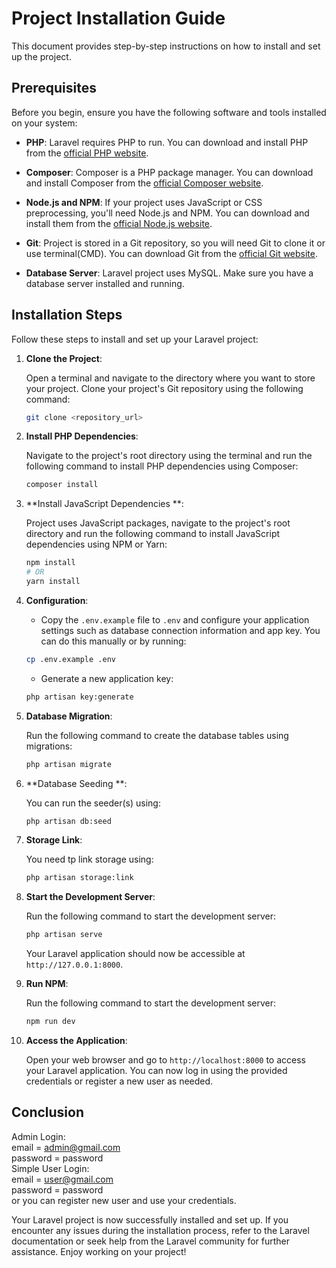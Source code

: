 # Project Installation Guide

This document provides step-by-step instructions on how to install and set up the project.

## Prerequisites

Before you begin, ensure you have the following software and tools installed on your system:

- **PHP**: Laravel requires PHP to run. You can download and install PHP from the [official PHP website](https://www.php.net/).

- **Composer**: Composer is a PHP package manager. You can download and install Composer from the [official Composer website](https://getcomposer.org/).

- **Node.js and NPM**: If your project uses JavaScript or CSS preprocessing, you'll need Node.js and NPM. You can download and install them from the [official Node.js website](https://nodejs.org/).

- **Git**: Project is stored in a Git repository, so you will need Git to clone it or use terminal(CMD). You can download Git from the [official Git website](https://git-scm.com/).

- **Database Server**: Laravel project uses MySQL. Make sure you have a database server installed and running.

## Installation Steps

Follow these steps to install and set up your Laravel project:

1. **Clone the Project**:

   Open a terminal and navigate to the directory where you want to store your project. Clone your project's Git repository using the following command:

   ```bash
   git clone <repository_url>
   ```

2. **Install PHP Dependencies**:

   Navigate to the project's root directory using the terminal and run the following command to install PHP dependencies using Composer:

   ```bash
   composer install
   ```

3. **Install JavaScript Dependencies **:

   Project uses JavaScript packages, navigate to the project's root directory and run the following command to install JavaScript dependencies using NPM or Yarn:

   ```bash
   npm install
   # OR
   yarn install
   ```

4. **Configuration**:

    - Copy the `.env.example` file to `.env` and configure your application settings such as database connection information and app key. You can do this manually or by running:

   ```bash
   cp .env.example .env
   ```

    - Generate a new application key:

   ```bash
   php artisan key:generate
   ```

5. **Database Migration**:

   Run the following command to create the database tables using migrations:

   ```bash
   php artisan migrate
   ```

6. **Database Seeding **:

   You can run the seeder(s) using:

   ```bash
   php artisan db:seed
   ```

7. **Storage Link**:

   You need tp link storage using:

   ```bash
   php artisan storage:link
   ```

8. **Start the Development Server**:

   Run the following command to start the development server:

   ```bash
   php artisan serve
   ```

   Your Laravel application should now be accessible at `http://127.0.0.1:8000`.

9. **Run NPM**:

   Run the following command to start the development server:

   ```bash
   npm run dev
   ```
   
10. **Access the Application**:

    Open your web browser and go to `http://localhost:8000` to access your Laravel application. You can now log in using the provided credentials or register a new user as needed.

## Conclusion

Admin Login: <br>email = admin@gmail.com <br>
password = password <br>
Simple User Login: <br>email = user@gmail.com <br>
password = password <br>
or you can register new user and use your credentials.

Your Laravel project is now successfully installed and set up. If you encounter any issues during the installation process, refer to the Laravel documentation or seek help from the Laravel community for further assistance. Enjoy working on your project!
